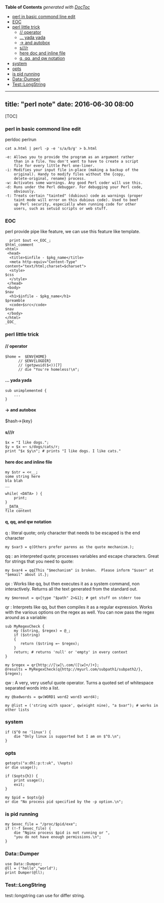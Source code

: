 <!-- START doctoc generated TOC please keep comment here to allow auto update -->
<!-- DON'T EDIT THIS SECTION, INSTEAD RE-RUN doctoc TO UPDATE -->
**Table of Contents**  *generated with [DocToc](https://github.com/thlorenz/doctoc)*

- [perl in basic commond line edit](#perl-in-basic-commond-line-edit)
- [EOC](#eoc)
- [perl little trick](#perl-little-trick)
  - [// operator](#-operator)
  - [... yada yada](#-yada-yada)
  - [-> and autobox](#--and-autobox)
  - [s///r](#sr)
  - [here doc and inline file](#here-doc-and-inline-file)
  - [q, qq, and qw notation](#q-qq-and-qw-notation)
- [system](#system)
- [opts](#opts)
- [is pid running](#is-pid-running)
- [Data::Dumper](#datadumper)
- [Test::LongString](#testlongstring)

<!-- END doctoc generated TOC please keep comment here to allow auto update -->

---
title: "perl note"
date: 2016-06-30 08:00
---
[TOC]

### perl in basic commond line edit

perldoc perlrun


```
cat a.html | perl -p -e 's/a/b/g' > b.html
```
```
-e: Allows you to provide the program as an argument rather
    than in a file. You don't want to have to create a script
    file for every little Perl one-liner.
-i: Modifies your input file in-place (making a backup of the
    original). Handy to modify files without the {copy,
    delete-original, rename} process.
-w: Activates some warnings. Any good Perl coder will use this.
-d: Runs under the Perl debugger. For debugging your Perl code,
    obviously.
-t: Treats certain "tainted" (dubious) code as warnings (proper
    taint mode will error on this dubious code). Used to beef
    up Perl security, especially when running code for other
    users, such as setuid scripts or web stuff.
```

### EOC
perl provide pipe like feature, we can use this feature like template.

```
  print $out <<_EOC_;
$html_comment
<html>
 <head>
  <title>$infile - $pkg_name</title>
  <meta http-equiv="Content-Type" content="text/html;charset=$charset">
  <style>
$css
  </style>
 </head>
 <body>
$nav
  <h1>$infile - $pkg_name</h1>
$preamble
  <code>$src</code>
$nav
 </body>
</html>
_EOC_
```


### perl little trick 

#### // operator

```
$home =  $ENV{HOME}
	  // $ENV{LOGDIR}
	  // (getpwuid($<))[7]
	  // die "You're homeless!\n";
```

#### ... yada yada

```
sub unimplemented {
    ...
}
```


#### -> and autobox

$hash->{key} 

#### s///r

```
$x = "I like dogs.";
$y = $x =~ s/dogs/cats/r;
print "$x $y\n"; # prints "I like dogs. I like cats."
```


#### here doc and inline file
```
my $str = <<__;
some string here
bla blah
__

```

```
while( <DATA> ) {
    print;
}
__DATA__
file content
```


#### q, qq, and qw notation
q : literal quote; only character that needs to be escaped is the end character  
```
my $var3 = q(Others prefer parens as the quote mechanism.);

```
qq : an interpreted quote; processes variables and escape characters. Great for strings that you need to quote:  

```
my $var4 = qq{This "$mechanism" is broken.  Please inform "$user" at "$email" about it.};
```

qx : Works like qq, but then executes it as a system command, non interactively. Returns all the text generated from the standard out.
```
my $moreout = qx{type "$path" 2>&1}; # get stuff on stderr too
```
qr : Interprets like qq, but then compiles it as a regular expression. Works with the various options on the regex as well. You can now pass the regex around as a variable:

```
sub MyRegexCheck {
    my ($string, $regex) = @_;
    if ($string)
    {
       return ($string =~ $regex);
    }
    return; # returns 'null' or 'empty' in every context
}

my $regex = qr{http://[\w]\.com/([\w]+/)+};
@results = MyRegexCheck(q{http://myurl.com/subpath1/subpath2/}, $regex);

```

qw : A very, very useful quote operator. Turns a quoted set of whitespace separated words into a list.

```
my @badwords = qw(WORD1 word2 word3 word4);

my @list = ('string with space', qw(eight nine), "a $var"); # works in other lists
```


### system
```
if ($^O ne 'linux') {
    die "Only linux is supported but I am on $^O.\n";
}
```

### opts

```
getopts("a:dhl:p:t:uk", \%opts)
or die usage();

if ($opts{h}) {
    print usage();
    exit;
}

my $pid = $opts{p}
or die "No process pid specified by the -p option.\n";

```

### is pid running

```
my $exec_file = "/proc/$pid/exe";
if (!-f $exec_file) {
    die "Nginx process $pid is not running or ",
	"you do not have enough permissions.\n";
}
```


### Data::Dumper

```
use Data::Dumper;
@ll = ("hello","world");
print Dumper(@ll);
```

### Test::LongString 
test::longstring can use for differ string.



